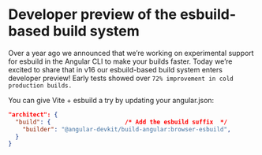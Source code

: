 # Developer preview of the esbuild-based build system

Over a year ago we announced that we’re working on experimental support for esbuild in the Angular CLI to make your builds faster. Today we’re excited to share that in v16 our esbuild-based build system enters developer preview! Early tests showed over `72% improvement in cold production builds.`

You can give Vite + esbuild a try by updating your angular.json:

```json 
"architect": {
  "build": {                     /* Add the esbuild suffix  */
    "builder": "@angular-devkit/build-angular:browser-esbuild",
  }
}
```